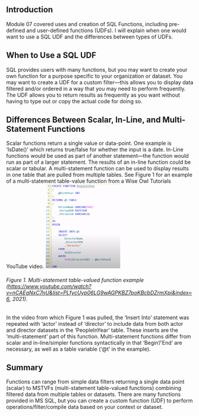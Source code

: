 ## Introduction
Module 07 covered uses and creation of SQL Functions, including pre-defined and user-defined functions (UDFs). I will explain when one would want to use a SQL UDF and the differences between types of UDFs.
## When to Use a SQL UDF
SQL provides users with many functions, but you may want to create your own function for a purpose specific to your organization or dataset. You may want to create a UDF for a custom filter—this allows you to display data filtered and/or ordered in a way that you may need to perform frequently. The UDF allows you to return results as frequently as you want without having to type out or copy the actual code for doing so. 
## Differences Between Scalar, In-Line, and Multi-Statement Functions
Scalar functions return a single value or data-point. One example is ‘IsDate()’ which returns true/false for whether the input is a date. In-Line functions would be used as part of another statement—the function would run as part of a larger statement. The results of an in-line function could be scalar or tabular. A multi-statement function can be used to display results in one table that are pulled from multiple tables. See Figure 1 for an example of a multi-statement table-value function from a Wise Owl Tutorials YouTube video.
 ![image here](https://github.com/jlprice7uw/DBFoundations-Module07/blob/main/assign07_figure1.png)
 ###### Figure 1.  Multi-statement table-valued function example (https://www.youtube.com/watch?v=nCAEgNxC7nU&list=PLfycUyp06LG9wAGPKBZ7poKBcbDZrmXpi&index=6, 2021).

In the video from which Figure 1 was pulled, the ‘Insert Into’ statement was repeated with ‘actor’ instead of ‘director’ to include data from both actor and director datasets in the ‘PeopleInYear’ table. These inserts are the ‘multi-statement’ part of this function. Multi-statement functions differ from scalar and in-line/simpler functions syntactically in that ‘Begin’/’End’ are necessary, as well as a table variable (‘@t’ in the example).
## Summary
Functions can range from simple data filters returning a single data point (scalar) to MSTVFs (multi-statement table-valued functions) combining filtered data from multiple tables or datasets. There are many functions provided in MS SQL, but you can create a custom function (UDF) to perform operations/filter/compile data based on your context or dataset.
